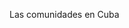 Las comunidades en Cuba

<!--
## Sudeste(ejemplo)

###Rio de Janeiro(ejemplo)

Comunidad | Sitio Web
 --- | ---
PyLadies Rio de Janeiro | [http://rio.pyladies.com/](http://rio.pyladies.com/) 

-->
